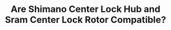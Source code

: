 ---
layout: community
category: community
title: "Are Shimano Center Lock Hub and Sram Center Lock Rotor Compatible?"
description: "My wheels have center lock hubs on them. I ordered a set of sram center lock rotors to go with them. I guess I should have asked before I bought them but are sram and shimano center lock designs the same?"
isTopLevel: false
isSingleLevel: false
isArticle: false
datePublished: 2022-08-03 15:52:00 +0300
dateModified: 2022-08-03 15:52:00 +0300
published: false
---